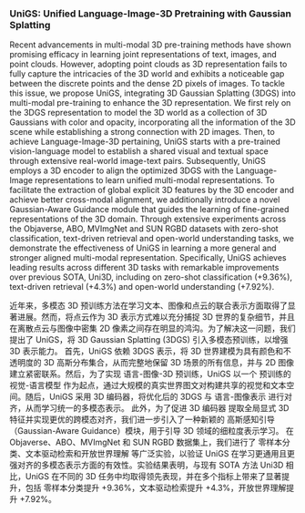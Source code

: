 ### UniGS: Unified Language-Image-3D Pretraining with Gaussian Splatting

Recent advancements in multi-modal 3D pre-training methods have shown promising efficacy in learning joint representations of text, images, and point clouds. However, adopting point clouds as 3D representation fails to fully capture the intricacies of the 3D world and exhibits a noticeable gap between the discrete points and the dense 2D pixels of images. To tackle this issue, we propose UniGS, integrating 3D Gaussian Splatting (3DGS) into multi-modal pre-training to enhance the 3D representation. We first rely on the 3DGS representation to model the 3D world as a collection of 3D Gaussians with color and opacity, incorporating all the information of the 3D scene while establishing a strong connection with 2D images. Then, to achieve Language-Image-3D pertaining, UniGS starts with a pre-trained vision-language model to establish a shared visual and textual space through extensive real-world image-text pairs. Subsequently, UniGS employs a 3D encoder to align the optimized 3DGS with the Language-Image representations to learn unified multi-modal representations. To facilitate the extraction of global explicit 3D features by the 3D encoder and achieve better cross-modal alignment, we additionally introduce a novel Gaussian-Aware Guidance module that guides the learning of fine-grained representations of the 3D domain. Through extensive experiments across the Objaverse, ABO, MVImgNet and SUN RGBD datasets with zero-shot classification, text-driven retrieval and open-world understanding tasks, we demonstrate the effectiveness of UniGS in learning a more general and stronger aligned multi-modal representation. Specifically, UniGS achieves leading results across different 3D tasks with remarkable improvements over previous SOTA, Uni3D, including on zero-shot classification (+9.36%), text-driven retrieval (+4.3%) and open-world understanding (+7.92%).

近年来，多模态 3D 预训练方法在学习文本、图像和点云的联合表示方面取得了显著进展。然而，将点云作为 3D 表示方式难以充分捕捉 3D 世界的复杂细节，并且在离散点云与图像中密集 2D 像素之间存在明显的鸿沟。为了解决这一问题，我们提出了 UniGS，将 3D Gaussian Splatting (3DGS) 引入多模态预训练，以增强 3D 表示能力。
首先，UniGS 依赖 3DGS 表示，将 3D 世界建模为具有颜色和不透明度的 3D 高斯分布集合，从而完整地保留 3D 场景的所有信息，并与 2D 图像建立紧密联系。然后，为了实现 语言-图像-3D 预训练，UniGS 以一个 预训练的视觉-语言模型 作为起点，通过大规模的真实世界图文对构建共享的视觉和文本空间。随后，UniGS 采用 3D 编码器，将优化后的 3DGS 与 语言-图像表示 进行对齐，从而学习统一的多模态表示。
此外，为了促进 3D 编码器 提取全局显式 3D 特征并实现更优的跨模态对齐，我们进一步引入了一种新颖的 高斯感知引导（Gaussian-Aware Guidance）模块，用于引导 3D 领域的细粒度表示学习。
在 Objaverse、ABO、MVImgNet 和 SUN RGBD 数据集上，我们进行了 零样本分类、文本驱动检索和开放世界理解 等广泛实验，以验证 UniGS 在学习更通用且更强对齐的多模态表示方面的有效性。实验结果表明，与现有 SOTA 方法 Uni3D 相比，UniGS 在不同的 3D 任务中均取得领先表现，并在多个指标上带来了显著提升，包括 零样本分类提升 +9.36%，文本驱动检索提升 +4.3%，开放世界理解提升 +7.92%。
